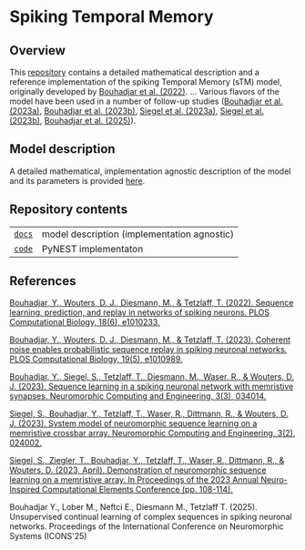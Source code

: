 # Spiking Temporal Memory

## Overview

This [repository](https://github.com/YounesBouhadjar/SpikingTemporalMemory) contains a detailed mathematical description and a reference implementation of the spiking Temporal Memory (sTM) model, originally developed by [Bouhadjar et al. (2022)][1]. 
...
Various flavors of the model have been used in a number of follow-up studies ([Bouhadjar et al. (2023a)][2], [Bouhadjar et al. (2023b)][3], [Siegel et al. (2023a)][4], [Siegel et al. (2023b)][5], [Bouhadjar et al. (2025)][6]). 
 
## Model description

A detailed mathematical, implementation agnostic description of the model and its parameters is provided [here](docs/ModelDescription_SpikingTemporalMemory.pdf).

## Repository contents

|  |  | 
|--|--|
| [`docs`](docs) | model description (implementation agnostic)|
| [`code`](code) | PyNEST implementaton |



## References

[1]: <https://doi.org/10.1371/journal.pcbi.1010233> "Bouhadjar, Y., Wouters, D. J., Diesmann, M., & Tetzlaff, T. (2022). Sequence learning, prediction, and replay in networks of spiking neurons. PLOS Computational Biology, 18(6), e1010233."
[Bouhadjar, Y., Wouters, D. J., Diesmann, M., & Tetzlaff, T. (2022). Sequence learning, prediction, and replay in networks of spiking neurons. PLOS Computational Biology, 18(6), e1010233.](https://doi.org/10.1371/journal.pcbi.1010233)

[2]: <https://doi.org/10.1371/journal.pcbi.1010989> "Bouhadjar, Y., Wouters, D. J., Diesmann, M., & Tetzlaff, T. (2023). Coherent noise enables probabilistic sequence replay in spiking neuronal networks. PLOS Computational Biology, 19(5), e1010989."
[Bouhadjar, Y., Wouters, D. J., Diesmann, M., & Tetzlaff, T. (2023). Coherent noise enables probabilistic sequence replay in spiking neuronal networks. PLOS Computational Biology, 19(5), e1010989.](https://doi.org/10.1371/journal.pcbi.1010989)

[3]: <https://iopscience.iop.org/article/10.1088/2634-4386/acf1c4> "Bouhadjar, Y., Siegel, S., Tetzlaff, T., Diesmann, M., Waser, R., & Wouters, D. J. (2023). Sequence learning in a spiking neuronal network with memristive synapses. Neuromorphic Computing and Engineering, 3(3), 034014."
[Bouhadjar, Y., Siegel, S., Tetzlaff, T., Diesmann, M., Waser, R., & Wouters, D. J. (2023). Sequence learning in a spiking neuronal network with memristive synapses. Neuromorphic Computing and Engineering, 3(3), 034014.](https://iopscience.iop.org/article/10.1088/2634-4386/acf1c4)

[4]: <https://iopscience.iop.org/article/10.1088/2634-4386/acca45> "Siegel, S., Bouhadjar, Y., Tetzlaff, T., Waser, R., Dittmann, R., & Wouters, D. J. (2023). System model of neuromorphic sequence learning on a memristive crossbar array. Neuromorphic Computing and Engineering, 3(2), 024002."
[Siegel, S., Bouhadjar, Y., Tetzlaff, T., Waser, R., Dittmann, R., & Wouters, D. J. (2023). System model of neuromorphic sequence learning on a memristive crossbar array. Neuromorphic Computing and Engineering, 3(2), 024002.](https://iopscience.iop.org/article/10.1088/2634-4386/acca45)

[5]: <https://doi.org/10.1145/3584954.3585000> "Siegel, S., Ziegler, T., Bouhadjar, Y., Tetzlaff, T., Waser, R., Dittmann, R., & Wouters, D. (2023, April). Demonstration of neuromorphic sequence learning on a memristive array. In Proceedings of the 2023 Annual Neuro-Inspired Computational Elements Conference (pp. 108-114)."
[Siegel, S., Ziegler, T., Bouhadjar, Y., Tetzlaff, T., Waser, R., Dittmann, R., & Wouters, D. (2023, April). Demonstration of neuromorphic sequence learning on a memristive array. In Proceedings of the 2023 Annual Neuro-Inspired Computational Elements Conference (pp. 108-114).](https://doi.org/10.1145/3584954.3585000)

[6]: <> "" 
Bouhadjar Y., Lober M., Neftci E., Diesmann M., Tetzlaff T. (2025). Unsupervised continual learning of complex sequences in spiking neuronal networks. Proceedings of the International Conference on Neuromorphic Systems (ICONS'25)
